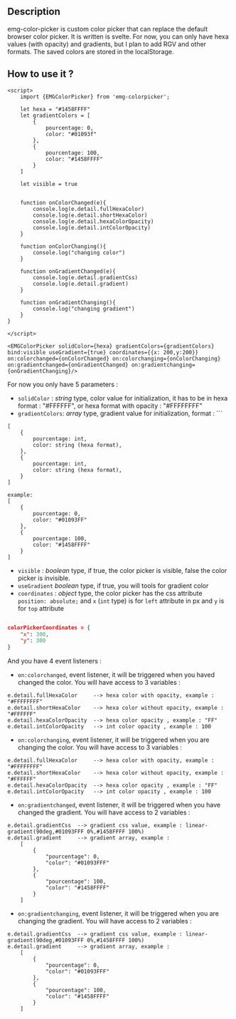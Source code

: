 
## Description
emg-color-picker is custom color picker that can replace the default browser color picker. It is written is svelte. For now, you can only have hexa values (with opacity) and gradients, but I plan to add RGV and other formats.
The saved colors are stored in the localStorage.

## How to use it ?

```svelte
<script>
	import {EMGColorPicker} from 'emg-colorpicker';
	
	let hexa = "#1458FFFF"
	let gradientColors = [
        {
            pourcentage: 0,
            color: "#01093f"
        },
        {
            pourcentage: 100,
            color: "#1458FFFF"
        }
    ]

	let visible = true

    
    function onColorChanged(e){
        console.log(e.detail.fullHexaColor)
        console.log(e.detail.shortHexaColor)
        console.log(e.detail.hexaColorOpacity)
        console.log(e.detail.intColorOpacity)
    }

	function onColorChanging(){
		console.log("changing color")
	}

    function onGradientChanged(e){
	    console.log(e.detail.gradientCss)
		console.log(e.detail.gradient)
    }

	function onGradientChanging(){
		console.log("changing gradient")
	}
}

</script>

<EMGColorPicker solidColor={hexa} gradientColors={gradientColors} bind:visible useGradient={true} coordinates={{x: 200,y:200}} on:colorchanged={onColorChanged} on:colorchanging={onColorChanging} on:gradientchanged={onGradientChanged} on:gradientchanging={onGradientChanging}/>

```


For now you only have 5 parameters :

- `solidColor` : *string* type, color value for initialization, it has to be in hexa format  : "#FFFFFF", or hexa format with opacity : "#FFFFFFFF"
- `gradientColors`: *array* type, gradient value for initialization, format : ```
```
[
	{
		pourcentage: int,
		color: string (hexa format), 
	},
	{
		pourcentage: int,
		color: string (hexa format), 
	}
]
    
example: 
[
	{
		pourcentage: 0,
		color: "#01093FF"
	},
	{
		pourcentage: 100,
		color: "#1458FFFF"
	}
]

```
- `visible` : *boolean* type, if true, the color picker is visible, false the color picker is invisible.
- `useGradient` *boolean* type, if true, you will tools for gradient color
- `coordinates` : *object* type, the color picker has the css attribute `position: absolute;` and `x` (`int` type) is for `left` attribute in px and `y` is for `top` attribute

```json

colorPickerCoordinates = {
	"x": 300,
	"y": 300
}

```


And you have 4 event listeners : 


- `on:colorchanged`, event listener, it will be triggered when you haved changed the color. You will have access to 3 variables : 
```
e.detail.fullHexaColor     --> hexa color with opacity, example : "#FFFFFFFF"
e.detail.shortHexaColor    --> hexa color without opacity, example : "#FFFFFF"
e.detail.hexaColorOpacity  --> hexa color opacity , example : "FF"
e.detail.intColorOpacity   --> int color opacity , example : 100
```

- `on:colorchanging`, event listener, it will be triggered when you are changing the color. You will have access to 3 variables : 
```
e.detail.fullHexaColor     --> hexa color with opacity, example : "#FFFFFFFF"
e.detail.shortHexaColor    --> hexa color without opacity, example : "#FFFFFF"
e.detail.hexaColorOpacity  --> hexa color opacity , example : "FF"
e.detail.intColorOpacity   --> int color opacity , example : 100
```

- `on:gradientchanged`, event listener, it will be triggered when you have changed the gradient. You will have access to 2 variables : 
```
e.detail.gradientCss  --> gradient css value, example : linear-gradient(90deg,#01093FFF 0%,#1458FFFF 100%)
e.detail.gradient     --> gradient array, example : 
	[
	    {
	        "pourcentage": 0,
	        "color": "#01093FFF"
	    },
	    {
	        "pourcentage": 100,
	        "color": "#1458FFFF"
	    }
	]
```

- `on:gradientchanging`, event listener, it will be triggered when you are changing the gradient. You will have access to 2 variables : 
```
e.detail.gradientCss  --> gradient css value, example : linear-gradient(90deg,#01093FFF 0%,#1458FFFF 100%)
e.detail.gradient     --> gradient array, example : 
	[
	    {
	        "pourcentage": 0,
	        "color": "#01093FFF"
	    },
	    {
	        "pourcentage": 100,
	        "color": "#1458FFFF"
	    }
	]
```

